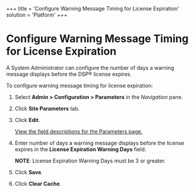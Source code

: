 +++
title = 'Configure Warning Message Timing for License Expiration'
solution = 'Platform'
+++

# Configure Warning Message Timing for License Expiration

A System Administrator can configure the number of days a warning
message displays before the DSP® license expires.

To configure warning message timing for license expiration:

1.  Select **Admin \> Configuration \> Parameters** in the *Navigation*
    pane.

2.  Click <span style="font-weight: bold;">Site Parameters</span> tab.

3.  Click **Edit**.
    
    [View the field descriptions for the Parameters
    page.](../Page_Desc/Parameters_All_TabsSysAdmin)

4.  Enter number of days a warning message displays before the license
    expires in the **License Expiration Warning Days** field.
    
    **NOTE**: License Expiration Warning Days must be 3 or greater.

5.  Click **Save**.

6.  Click **Clear Cache**.
